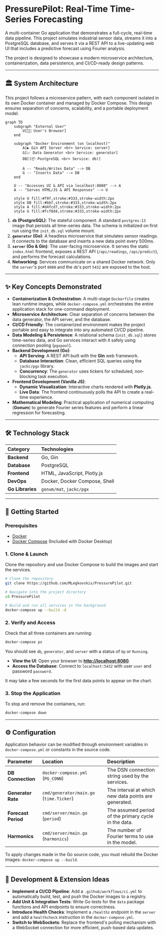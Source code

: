 # PressurePilot: Real-Time Time-Series Forecasting

[](https://go.dev/)
[](https://www.docker.com/)
[](https://opensource.org/licenses/MIT)

A multi-container Go application that demonstrates a full-cycle, real-time data pipeline. This project simulates industrial sensor data, streams it into a PostgreSQL database, and serves it via a REST API to a live-updating web UI that includes a predictive forecast using Fourier analysis.

The project is designed to showcase a modern microservice architecture, containerization, data persistence, and CI/CD-ready design patterns.

-----

## 🏛️ System Architecture

This project follows a microservice pattern, with each component isolated in its own Docker container and managed by Docker Compose. This design ensures separation of concerns, scalability, and a portable deployment model.

```mermaid
graph TD
    subgraph "External User"
        U[👨‍💻 User's Browser]
    end

    subgraph "Docker Environment (on localhost)"
        A[▶️ Gin API Server <br> Service: server]
        G[📈 Data Generator <br> Service: generator]
        DB[(📦 PostgreSQL <br> Service: db)]

        A -- "Reads/Writes Data" --> DB
        G -- "Inserts Data" --> DB
    end

    U -- "Accesses UI & API via localhost:8080" --> A
    A -- "Serves HTML/JS & API Responses" --> U

    style U fill:#f9f,stroke:#333,stroke-width:2px
    style DB fill:#bbf,stroke:#333,stroke-width:2px
    style A fill:#d4fcd7,stroke:#333,stroke-width:2px
    style G fill:#fcf8d4,stroke:#333,stroke-width:2px
```

1.  **`db` (PostgreSQL)**: The stateful component. A standard `postgres:13` image that persists all time-series data. The schema is initialized on first run using the `init_db.sql` volume mount.
2.  **`generator` (Go)**: A headless microservice that simulates sensor readings. It connects to the database and inserts a new data point every 500ms.
3.  **`server` (Go & Gin)**: The user-facing microservice. It serves the static `index.html` frontend, exposes a REST API (`/api/readings`, `/api/predict`), and performs the forecast calculations.
4.  **Networking**: Services communicate on a shared Docker network. Only the `server`'s port `8080` and the `db`'s port `5432` are exposed to the host.

-----

## ✨ Key Concepts Demonstrated

  * **Containerization & Orchestration**: A multi-stage `Dockerfile` creates lean runtime images, while `docker-compose.yml` orchestrates the entire application stack for one-command deployment.
  * **Microservice Architecture**: Clear separation of concerns between the data generator, the API server, and the database.
  * **CI/CD Friendly**: The containerized environment makes the project portable and easy to integrate into any automated CI/CD pipeline.
  * **Data Modeling & Persistence**: A relational schema (`init_db.sql`) stores time-series data, and Go services interact with it safely using connection pooling (`pgxpool`).
  * **Backend Development (Go)**:
      * **API Serving**: A REST API built with the **Gin** web framework.
      * **Database Interaction**: Clean, efficient SQL queries using the `jackc/pgx` library.
      * **Concurrency**: The `generator` uses tickers for scheduled, non-blocking task execution.
  * **Frontend Development (Vanilla JS)**:
      * **Dynamic Visualization**: Interactive charts rendered with **Plotly.js**.
      * **Live Data**: The frontend continuously polls the API to create a real-time experience.
  * **Mathematical Modeling**: Practical application of numerical computing (**Gonum**) to generate Fourier series features and perform a linear regression for forecasting.

-----
## 🛠️ Technology Stack

| Category | Technologies |
| :--- | :--- |
| **Backend** | Go, Gin |
| **Database** | PostgreSQL |
| **Frontend** | HTML, JavaScript, Plotly.js |
| **DevOps** | Docker, Docker Compose, Shell |
| **Go Libraries** | `gonum/mat`, `jackc/pgx` |
-----

## 🚀 Getting Started

### Prerequisites

  * [Docker](https://www.docker.com/products/docker-desktop/)
  * [Docker Compose](https://docs.docker.com/compose/install/) (Included with Docker Desktop)

### 1\. Clone & Launch

Clone the repository and use Docker Compose to build the images and start the services.

```bash
# Clone the repository
git clone https://github.com/MLegkovskis/PressurePilot.git

# Navigate into the project directory
cd PressurePilot

# Build and run all services in the background
docker-compose up --build -d
```

### 2\. Verify and Access

Check that all three containers are running:

```bash
docker-compose ps
```

You should see `db`, `generator`, and `server` with a status of `Up` or `Running`.

  * **View the UI**: Open your browser to **[http://localhost:8080](https://www.google.com/search?q=http://localhost:8080)**.
  * **Access the Database**: Connect to `localhost:5432` with user `user` and password `password`.

It may take a few seconds for the first data points to appear on the chart.

### 3\. Stop the Application

To stop and remove the containers, run:

```bash
docker-compose down
```

-----

## ⚙️ Configuration

Application behavior can be modified through environment variables in `docker-compose.yml` or constants in the source code.

| Parameter | Location | Description |
| :--- | :--- | :--- |
| **DB Connection** | `docker-compose.yml` (`PG_CONN`) | The DSN connection string used by the services. |
| **Generator Rate** | `cmd/generator/main.go` (`time.Ticker`) | The interval at which new data points are generated. |
| **Forecast Period** | `cmd/server/main.go` (`period`) | The assumed period of the primary cycle in the data. |
| **Harmonics** | `cmd/server/main.go` (`harmonics`) | The number of Fourier terms to use in the model. |

To apply changes made in the Go source code, you must rebuild the Docker images: `docker-compose up --build`.

-----

## 🔬 Development & Extension Ideas

  * **Implement a CI/CD Pipeline**: Add a `.github/workflows/ci.yml` to automatically build, test, and push the Docker images to a registry.
  * **Add Unit & Integration Tests**: Write Go tests for the `data` package functions and API endpoints to ensure correctness.
  * **Introduce Health Checks**: Implement a `/healthz` endpoint in the `server` and add a `healthcheck` instruction in the `docker-compose.yml`.
  * **Switch to WebSockets**: Replace the frontend's polling mechanism with a WebSocket connection for more efficient, push-based data updates.

